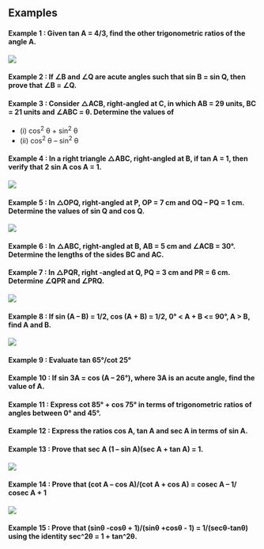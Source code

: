 ## Examples
#### Example 1 : Given tan A = 4/3, find the other trigonometric ratios of the angle A.
[![](https://img.youtube.com/vi/P6cvK1x9kJI/0.jpg)](https://www.youtube.com/watch?v=P6cvK1x9kJI)
#### Example 2 : If ∠B and ∠Q are acute angles such that sin B = sin Q, then prove that ∠B = ∠Q.
#### Example 3 : Consider △ACB, right-angled at C, in which AB = 29 units, BC = 21 units and ∠ABC = θ. Determine the values of
* (i) cos<sup>2</sup> θ + sin<sup>2</sup> θ
* (ii) cos<sup>2</sup> θ – sin<sup>2</sup> θ
#### Example 4 : In a right triangle △ABC, right-angled at B, if tan A = 1, then verify that 2 sin A cos A = 1.
[![](https://img.youtube.com/vi/osjy9TREHk8/0.jpg)](https://www.youtube.com/watch?v=osjy9TREHk8)
#### Example 5 : In △OPQ, right-angled at P, OP = 7 cm and OQ – PQ = 1 cm. Determine the values of sin Q and cos Q.
[![](https://img.youtube.com/vi/XBUb5P6zb8o/0.jpg)](https://www.youtube.com/watch?v=XBUb5P6zb8o)
#### Example 6 : In △ABC, right-angled at B, AB = 5 cm and ∠ACB = 30°. Determine the lengths of the sides BC and AC.
#### Example 7 : In △PQR, right -angled at Q, PQ = 3 cm and PR = 6 cm. Determine ∠QPR and ∠PRQ.
[![](https://img.youtube.com/vi/XBUb5P6zb8o/0.jpg)](https://www.youtube.com/watch?v=XBUb5P6zb8o)
#### Example 8 : If sin (A – B) = 1/2, cos (A + B) = 1/2, 0° < A + B <= 90°, A > B, find A and B.
[![](https://img.youtube.com/vi/uop-7YkhWQc/0.jpg)](https://www.youtube.com/watch?v=uop-7YkhWQc)
#### Example 9 : Evaluate tan 65°/cot 25°
#### Example 10 : If sin 3A = cos (A – 26°), where 3A is an acute angle, find the value of A.
#### Example 11 : Express cot 85° + cos 75° in terms of trigonometric ratios of angles between 0° and 45°.
#### Example 12 : Express the ratios cos A, tan A and sec A in terms of sin A.
#### Example 13 : Prove that sec A (1 – sin A)(sec A + tan A) = 1.
[![](https://img.youtube.com/vi/sV73h_EyTgo/0.jpg)](https://www.youtube.com/watch?v=sV73h_EyTgo)
#### Example 14 : Prove that (cot A – cos A)/(cot A + cos A) = cosec A – 1/ cosec A + 1
[![](https://img.youtube.com/vi/B8Fquw__O_g/0.jpg)](https://www.youtube.com/watch?v=B8Fquw__O_g)
#### Example 15 : Prove that (sinθ -cosθ + 1)/(sinθ +cosθ - 1) = 1/(secθ-tanθ) using the identity sec^2θ = 1 + tan^2θ.

